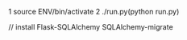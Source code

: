 1 source ENV/bin/activate
2 ./run.py(python run.py)


// install
 Flask-SQLAlchemy
 SQLAlchemy-migrate
